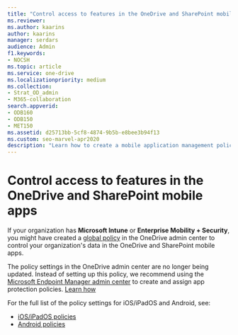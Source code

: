 ```yaml
---
title: "Control access to features in the OneDrive and SharePoint mobile apps"
ms.reviewer: 
ms.author: kaarins
author: kaarins
manager: serdars
audience: Admin
f1.keywords:
- NOCSH
ms.topic: article
ms.service: one-drive
ms.localizationpriority: medium
ms.collection: 
- Strat_OD_admin
- M365-collaboration
search.appverid:
- ODB160
- ODB150
- MET150
ms.assetid: d25713bb-5cf8-4874-9b5b-e8bee3b94f13
ms.custom: seo-marvel-apr2020
description: "Learn how to create a mobile application management policy for the OneDrive and SharePoint mobile apps. "
---
```


# Control access to features in the OneDrive and SharePoint mobile apps

If your organization has **Microsoft Intune** or **Enterprise Mobility + Security**, you might have created a [global policy](/mem/intune/apps/app-protection-policy#app-protection-global-policy) in the OneDrive admin center to control your organization's data in the OneDrive and SharePoint mobile apps. 
  
The policy settings in the OneDrive admin center are no longer being updated. Instead of setting up this policy, we recommend using the [Microsoft Endpoint Manager admin center](https://go.microsoft.com/fwlink/?linkid=2109431) to create and assign app protection policies. [Learn how](/mem/intune/apps/app-protection-policies)
  
For the full list of the policy settings for iOS/iPadOS and Android, see:

- [iOS/iPadOS policies](/mem/intune/apps/app-protection-policy-settings-ios)
- [Android policies](/mem/intune/apps/app-protection-policy-settings-android)
